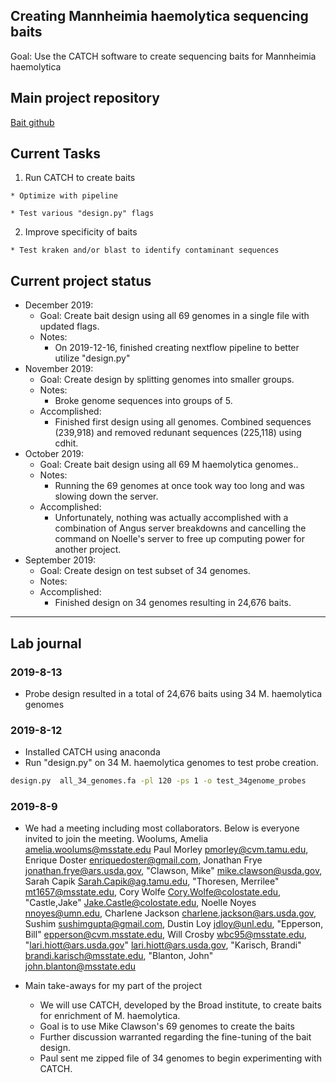 Creating Mannheimia haemolytica sequencing baits
------------

Goal: Use the CATCH software to create sequencing baits for Mannheimia haemolytica


Main project repository
-----
[Bait github](https://github.com/EnriqueDoster/bait_creation_pipeline)


Current Tasks
-----

  1. Run CATCH to create baits
  
    * Optimize with pipeline
    
    * Test various "design.py" flags
  2. Improve specificity of baits
  
    * Test kraken and/or blast to identify contaminant sequences
    

Current project status
-----

- December 2019: 
  * Goal: Create bait design using all 69 genomes in a single file with updated flags.
  * Notes:
    * On 2019-12-16, finished creating nextflow pipeline to better utilize "design.py"
- November 2019:
  * Goal: Create design by splitting genomes into smaller groups.
  * Notes:
    * Broke genome sequences into groups of 5.
  * Accomplished: 
    * Finished first design using all genomes. Combined sequences (239,918) and removed redunant sequences (225,118) using cdhit.
- October 2019:
  * Goal: Create bait design using all 69 M haemolytica genomes..
  * Notes:
    * Running the 69 genomes at once took way too long and was slowing down the server.
  * Accomplished: 
    * Unfortunately, nothing was actually accomplished with a combination of Angus server breakdowns and cancelling the command on Noelle's server to free up computing power for another project.
- September 2019:
  * Goal: Create design on test subset of 34 genomes.
  * Notes:
  * Accomplished: 
    * Finished design on 34 genomes resulting in 24,676 baits.


***
Lab journal
---------------------------------------------------------------------------------------------------------------


### 2019-8-13

* Probe design resulted in a total of 24,676 baits using 34 M. haemolytica genomes


### 2019-8-12

* Installed CATCH using anaconda
* Run "design.py" on 34 M. haemolytica genomes to test probe creation.

```bash
design.py  all_34_genomes.fa -pl 120 -ps 1 -o test_34genome_probes
```

### 2019-8-9

* We had a meeting including most collaborators. Below is everyone invited to join the meeting.
  Woolums, Amelia <amelia.woolums@msstate.edu>
  Paul Morley <pmorley@cvm.tamu.edu>,
  Enrique Doster <enriquedoster@gmail.com>,
  Jonathan Frye <jonathan.frye@ars.usda.gov>,
  "Clawson, Mike" <mike.clawson@usda.gov>,
  Sarah Capik <Sarah.Capik@ag.tamu.edu>,
  "Thoresen, Merrilee" <mt1657@msstate.edu>,
  Cory Wolfe <Cory.Wolfe@colostate.edu>,
  "Castle,Jake" <Jake.Castle@colostate.edu>,
  Noelle Noyes <nnoyes@umn.edu>,
  Charlene Jackson <charlene.jackson@ars.usda.gov>,
  Sushim <sushimgupta@gmail.com>,
  Dustin Loy <jdloy@unl.edu>,
  "Epperson, Bill" <epperson@cvm.msstate.edu>,
  Will Crosby <wbc95@msstate.edu>,
  "lari.hiott@ars.usda.gov" <lari.hiott@ars.usda.gov>,
  "Karisch, Brandi" <brandi.karisch@msstate.edu>,
  "Blanton, John" <john.blanton@msstate.edu>
  
* Main take-aways for my part of the project
  * We will use CATCH, developed by the Broad institute, to create baits for enrichment of M. haemolytica. 
  * Goal is to use Mike Clawson's 69 genomes to create the baits
  * Further discussion warranted regarding the fine-tuning of the bait design.
  * Paul sent me zipped file of 34 genomes to begin experimenting with CATCH.
  




